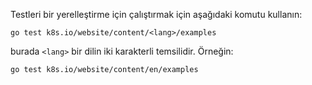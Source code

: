 Testleri bir yerelleştirme için çalıştırmak için aşağıdaki komutu kullanın:

```
go test k8s.io/website/content/<lang>/examples
```

burada `<lang>` bir dilin iki karakterli temsilidir. Örneğin:

```
go test k8s.io/website/content/en/examples
```
